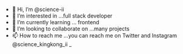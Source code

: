- 👋 Hi, I’m @science-ii
- 👀 I’m interested in ...full stack developer
- 🌱 I’m currently learning ... frontend 
- 💞️ I’m looking to collaborate on ...many projects 
- 📫 How to reach me ...you can reach me on Twitter and Instagram @science_kingkong_ii
_
<!---
science-ii/science-ii is a ✨ special ✨ repository because its `README.md` (this file) appears on your GitHub profile.
You can click the Preview link to take a look at your changes.
--->
